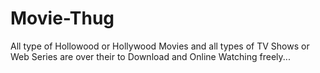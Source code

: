 # Movie-Thug
All type of Hollowood or Hollywood Movies and all types of TV Shows or Web Series are over their to Download and Online Watching freely...  
